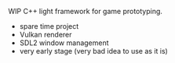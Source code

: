 WIP C++ light framework for game prototyping.
- spare time project
- Vulkan renderer
- SDL2 window management
- very early stage (very bad idea to use as it is)
